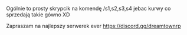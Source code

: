 Ogólnie to prosty skrypcik na komendę /s1,s2,s3,s4 jebac kurwy co sprzedają takie gówno XD

Zapraszam na najlepszy serwerek ever  https://discord.gg/dreamtownrp
